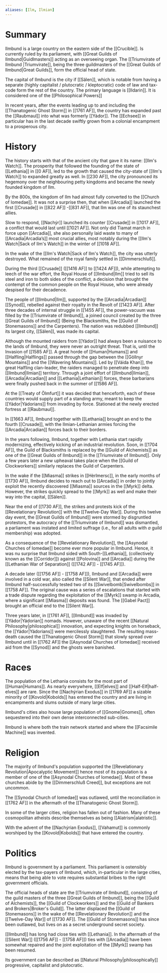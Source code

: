 ```yaml
---
aliases: [Ilm, Ilmian]
---
```

# Summary
Ilmbund is a large country on the eastern side of the [[Crucible]]. Is currently ruled by its parliament, with [[Great Guilds of Ilmbund|Guidlmasters]] acting as an overseeing organ. The [[Triumvirate of Ilmbund |Triumvirate]], being the three guildmasters of the [[Great Guilds of Ilmbund|Great Guilds]], form the official head of state.

The capital of Ilmbund is the city if [[Sälen]], which is notable from having a separate (highly capitalist / plutocratic / kleptocratic) code of law and tax-code form the rest of the country. The primary language is [[Ildarin]]. It is considered one of the [[Philosophical Powers]]

In recent years, after the events leading up to and including the [[Thanatogenic Ghost Storm]] in [[1761 AF]], the country has expanded past the [[Raubmaul]] into what was formerly [[Yádor]]. The [[Echsee]] in particular has in the last decade swiftly grown from a colonial encampment to a prosperous city.

# History
The history starts with that of the ancient city that gave it its name: [[Ilm's Watch]]. The prosperity that followed the founding of the state of [[Lethania]] in [[0 AF]], led to the growth that caused the city-state of [[Ilm's Watch]] to expanded greatly as well. In [[230 AF]], the city pronounced its hegemony over the neighbouring petty kingdoms and became the newly founded kingdom of Ilm.

By the 800s, the kingdom of Ilm had almost fully converted to the [[Church of Iomedae]]. It was not a surprise then, that when [[Arcadia]] launched the first [[Crusade]] in [[822 AF]] -[[831 AF]], that Ilm was one of its staunchest allies. 

Slow to respond, [[Nachýr]] launched its counter [[Crusade]] in [[1017 AF]], a conflict that would last until [[1021 AF]]. Not only did Tiamat march in force upon [[Arcadia]], she also personally laid waste to many of [[Arcadia|Arcadia’s]] most crucial allies, most notably during the [[Ilm's Watch|Sack of Ilm's Watch]] in the winter of [[1018 AF]].

In the wake of the [[Ilm's Watch|Sack of Ilm's Watch]], the city was utterly destroyed. What remained of the royal family settled in [[Dimmerschluß]].

During the third [[Crusade]] ([[1416 AF]] to [[1424 AF]]), while attempting to leech of the war effort, the Royal House of [[Ilmbund|Ilm]] tried to sell its steel and iron to both sides of the conflict, a decision that brought the contempt of the common people on the Royal House, who were already despised for their decadence. 

The people of [[Ilmbund|Ilm]], supported by the [[Arcadia|Arcadian]] [[Synod]], rebelled against their royalty in the Revolt of [[1423 AF]]. After three decades of internal struggle in [[1455 AF]], the power-vacuum was filled by the [[Triumvirate of Ilmbund]], a joined council created by the three [[Great Guilds of Ilmbund]] (Being the Blacksmiths, the [[Guild of Stonemasons]] and the Carpenters). The nation was redubbed [[Ilmbund]] its largest city, [[Sälen]], was made its capital.

Although the mounted raiders from [[Yádor]] had always been a nuisance to the lands of Ilmbund, they were never an outright threat. That is, until the Invasion of [[1585 AF]]. A great horde of [[Human|Humans]] and [[Halfling|Halflings]] passed through the gap between the [[Göllnyr Mountains]] and the [[Wavering Mountains]]. Led by [[Váida Khan]], the great Halfling clan-leader, the raiders managed to penetrate deep into [[Ilmbund|Ilmian]] territory. Through a joint effort of [[Ilmbund|Ilmian]], [[Arcadia|Arcadian]] and [[Lethania|Lethanian]] forces, these barbarians were finally pushed back in the summer of [[1586 AF]].

At the [[Treaty of Ölmfurt]] it was decided that henceforth, each of these countries would supply part of a standing army, meant to keep the [[Yádor|Yádorians]] from invading by force. Stationed at the newly erected fortress at [[Raubmaul]].

In [[1663 AF]], Ilmbund together with [[Lethania]] brought an end to the fourth [[Crusade]], with the Ilmian-Lethanian armies forcing the [[Arcadia|Arcadian]] forces back to their borders.

In the years following, Ilmbund, together with Lethania start rapidly modernizing, effectively kicking of an industrial revolution. Soon, in [[1704 AF]], the Guild of Blacksmiths is replaced by the [[Guild of Alchemists]] as one of the [[Great Guilds of Ilmbund]] in the [[Triumvirate of Ilmbund]]. Only a few years later a new upheaval takes place when the [[Guild of Clockworkers]] similarly replaces the Guild of Carpenters.

In the wake if the [[Miasma]] strikes in [[Hèrlmersc]], in the early months of [[1730 AF]], Ilmbund decides to reach out to [[Arcadia]] in order to jointly exploit the recently discovered [[Miasma]] sources in the [[Myrk]] delta. However, the strikes quickly spread to the [[Myrk]] as well and make their way into the capital, [[Sälen]].

Near the end of [[1730 AF]], the strikes and protests kick of the [[Revelationary Revolution]] with the [[Twelve-Day War]]. During this twelve day event, the [[Great Guilds of Ilmbund]] were stormed by disgruntled protestors, the autocracy of the [[Triumvirate of Ilmbund]] was dismantled, a parliament was instated and limited suffrage (i.e., for all adults with *a* guild membership) was adopted.

As a consequence of the [[Revelationary Revolution]], the [[Asynodal Churches of Iomedae]] become ever more popular in Ilmbund. Hence, it was nu surprise that Ilmbund sided with South-[[Lethania]], (collectively known as the [[Corridor]]) against [[Polovina]] and [[Arcadia]] during the [[Lethanian War of Separation]] ([[1742 AF]] - [[1745 AF]]).

A decade later ([[1756 AF]] - [[1758 AF]]), Ilmbund and [[Arcadia]] were involved in a cold war, also called the [[Silent War]], that ended after Ilmbund half-successfully tested two of its [[Swivelbomb|Swivelbombs]] in [[1758 AF]]. The original cause was a series of escalations that started with a trade dispute regarding the exploitation of the [[Myrk]] swamp in Arcadia, where a significant [[Miasma]] deposits was found. The [[Gabel Pact]] brought an official end to the [[Silent War]].

Three years later, in [[1761 AF]], [[Ilmbund]] was invaded by [[Yádor|Yádorian]] nomads. However, unaware of the recent [[Natural Philosophy|philosophical]] innovation, and expecting knights on horseback, the [[Yádor|Yádorians]] were mercilessly slaughtered. The resulting mass-death caused the [[Thanatogenic Ghost Storm]] that slowly spread over Ilmbund until in [[1762 AF]] the [[Asynodal Churches of Iomedae]] received aid from the [[Synod]] and the ghosts were banished.

# Races
The population of the Lethania consists for the most part of [[Human|Humans]]. As nearly everywhere, [[Elf|elves]] and [[Half-Elf|half-elves]] are rare.  Since the [[Nachýrian Exodus]] in [[1769 AF]] a sizable minority of [[Kovold|Kobolds]] has entered the country and are living in encampments and slums outside of many large cities. 

Ilmbund's cities also house large population of [[Gnome|Gnomes]], often sequestered into their own dense interconnected sub-cities.

Ilmbund is where both the train network started and where the [[Facsimile Machine]] was invented.


# Religion
The majority of Ilmbund's population supported the [[Revelationary Revolution|Apocalyptic Movement]] hence most of its population is a member of one of the [[Asynodal Churches of Iomedae]]. Most of these churches abide by the [[Dimmerschluß Creed]], but exceptions are not uncommon.

The [[Synodal Church of Iomedae]] was outlawed, until the reconciliation in [[1762 AF]] in the aftermath of the [[Thanatogenic Ghost Storm]].

In some of the larger cities, religion has fallen out of fashion. Many of these cosmopolitan atheists describe themselves as being [[Alatrism|alatristic]].

With the advent of the [[Nachýrian Exodus]], [[Vahamut]] is commonly worshiped by the [[Kovold|Kobolds]] that have entered the country.


# Politics

Ilmbund is government by a parliament. This parliament is ostensibly elected by the tax-payers of Ilmbund, which, in-particular in the large cities, means that being able to vote requires substantial bribes to the right government officials. 

The official heads of state are the [[Triumvirate of Ilmbund]], consisting of the guild masters of the three [[Great Guilds of Ilmbund]], being the [[Guild of Alchemists]], the [[Guild of Clockworkers]] and the [[Guild of Bankers and Brokers|Broker's Guild]]. The latter displaced the [[Guild of Stonemasons]] in the wake of the [[Revelationary Revolution]] and the [[Twelve-Day War]] of [[1730 AF]]. The [[Guild of Stonemasons]] has since been outlawed, but lives on as a secret underground secret society.

[[Ilmbund]] has long had close ties with [[Lethania]]. In the aftermath of the [[Silent War]] ([[1756 AF]] - [[1758 AF]]) ties with [[Arcadia]] have been somewhat repaired and the joint exploitation of the [[Myrk]] swamp has been resumed.

Its government can be described as [[Natural Philosophy|philosophically]] progressive, capitalist and plutocratic.